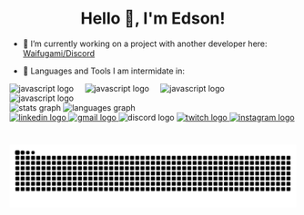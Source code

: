 <h1 align="center">Hello 👋, I'm Edson! </h1>

- 🔭 I’m currently working on a project with another developer here: [Waifugami/Discord](https://discord.gg/waifugami)

- 🌱 Languages and Tools I am intermidate in:
<div align="left">
<img src="https://cdn.jsdelivr.net/gh/devicons/devicon/icons/python/python-original.svg" height="30" alt="javascript logo"  />
<img width="12" />
<img src="https://cdn.jsdelivr.net/gh/devicons/devicon/icons/java/java-original.svg" height="30" alt="javascript logo"  />
<img width="12" />
<img src="https://cdn.jsdelivr.net/gh/devicons/devicon/icons/dart/dart-original.svg" height="30" alt="javascript logo"  />
<img width="12" />
<img src="https://cdn.jsdelivr.net/gh/devicons/devicon/icons/mysql/mysql-original.svg" height="30" alt="javascript logo"  />
<img width="12" />

<div align="left">
  <img src="https://github-readme-stats.vercel.app/api?username=xbuki&hide_title=false&hide_rank=false&show_icons=true&include_all_commits=true&count_private=true&disable_animations=false&theme=dracula&locale=en&hide_border=false" height="150" alt="stats graph"  />
  <img src="https://github-readme-stats.vercel.app/api/top-langs?username=xbuki&locale=en&hide_title=false&layout=compact&card_width=320&langs_count=5&theme=dracula&hide_border=false" height="150" alt="languages graph"  />
</div>

<a href="https://www.linkedin.com/in/edson-castellanos047" target="_blank">
  <img src="https://img.shields.io/static/v1?message=LinkedIn&logo=linkedin&label=&color=0077B5&logoColor=white&labelColor=&style=for-the-badge" height="35" alt="linkedin logo" />
</a>
<a href="mailto:edcast052@gmail.com" target="_blank">
  <img src="https://img.shields.io/static/v1?message=Gmail&logo=gmail&label=&color=D14836&logoColor=white&labelColor=&style=for-the-badge" height="35" alt="gmail logo" />
</a>
<img src="https://img.shields.io/static/v1?message=Discord&logo=discord&label=&color=7289DA&logoColor=white&labelColor=&style=for-the-badge" height="35" alt="discord logo"  />
<a href="https://www.twitch.tv/bukigm" target="_blank">
  <img src="https://img.shields.io/static/v1?message=Twitch&logo=twitch&label=&color=9146FF&logoColor=white&labelColor=&style=for-the-badge" height="35" alt="twitch logo" />
</a>
<a href="https://www.instagram.com/x.047x/" target="_blank">
  <img src="https://img.shields.io/static/v1?message=Instagram&logo=instagram&label=&color=E4405F&logoColor=white&labelColor=&style=for-the-badge" height="35" alt="instagram logo" />
</a>

###

<br clear="both">

<img src="https://raw.githubusercontent.com/xbuki/xbuki/output/snake.svg" alt="Snake animation" />

###
